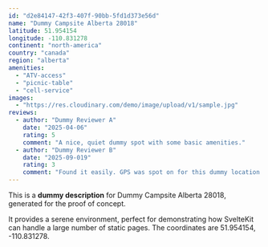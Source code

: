 ```yaml
---
id: "d2e84147-42f3-407f-90bb-5fd1d373e56d"
name: "Dummy Campsite Alberta 28018"
latitude: 51.954154
longitude: -110.831278
continent: "north-america"
country: "canada"
region: "alberta"
amenities:
  - "ATV-access"
  - "picnic-table"
  - "cell-service"
images:
  - "https://res.cloudinary.com/demo/image/upload/v1/sample.jpg"
reviews:
  - author: "Dummy Reviewer A"
    date: "2025-04-06"
    rating: 5
    comment: "A nice, quiet dummy spot with some basic amenities."
  - author: "Dummy Reviewer B"
    date: "2025-09-019"
    rating: 3
    comment: "Found it easily. GPS was spot on for this dummy location."
---
```


This is a **dummy description** for Dummy Campsite Alberta 28018, generated for the proof of concept.

It provides a serene environment, perfect for demonstrating how SvelteKit can handle a large number of static pages. The coordinates are 51.954154, -110.831278.
